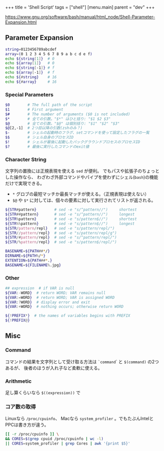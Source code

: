 +++
title = 'Shell Script'
tags = ["shell"]
[menu.main]
  parent = "dev"
+++

<https://www.gnu.org/software/bash/manual/html_node/Shell-Parameter-Expansion.html>

## Parameter Expansion

```sh
string=0123456789abcdef
array=(0 1 2 3 4 5 6 7 8 9 a b c d e f)
echo ${string[1]}  # 0
echo ${array[1]}   # 0
echo ${string[-1]} # f
echo ${array[-1]}  # f
echo ${#string}    # 16
echo ${#array}     # 16
```

### Special Parameters

```sh
$0        # The full path of the script
$1        # First argument
$#        # The number of arguments ($0 is not included)
$*        # 全ての引数。"$*" はひと括り: "$1 $2 $3"
$@        # 全ての引数。"$@" は個別括り: "$1" "$2" "$3"
$@[2,-1]  # 2つ目以降の引数(zshのみ？)
$-        # シェルの起動時のフラグ、setコマンドを使って設定したフラグの一覧
$$        # シェル自身のプロセスID
$!        # シェルが最後に起動したバックグラウンドプロセスのプロセスID
$?        # 最後に実行したコマンドのexit値
```

### Character String

文字列の置換には正規表現を使える `sed` が便利。
でもパスや拡張子のちょっとした操作なら、
わざわざ外部コマンドやパイプを使わずにシェル(`bash`)の機能だけで実現できる。

-   `*` グロブの最短マッチか最長マッチが使える。（正規表現は使えない）
-   `$@` や `$*` に対しては、個々の要素に対して実行されてリストが返される。

```sh
${STR#pattern}        # sed -e "s/^pattern//")     shortest
${STR##pattern}       # sed -e "s/^pattern//")     longest
${STR%pattern}        # sed -e "s/pattern$//")     shortest
${STR%%pattern}       # sed -e "s/pattern$//")     longest
${STR/pattern/repl}   # sed -e "s/pattern/repl/")
${STR//pattern/repl}  # sed -e "s/pattern/repl/g")
${STR/#pattern/repl}  # sed -e "s/^pattern/repl/")
${STR/%pattern/repl}  # sed -e "s/pattern$/repl/")

BASENAME=${PATH##*/}
DIRNAME=${PATH%/*}
EXTENTION=${PATH##*.}
BASENAME=${FILENAME%.jpg}
```

### Other

```sh
## expression  # if VAR is null
${VAR:-WORD}  # return WORD; VAR remains null
${VAR:=WORD}  # return WORD; VAR is assigned WORD
${VAR:?WORD}  # display error and exit
${VAR:+WORD}  # nothing occurs; otherwise return WORD
```

```sh
${!PREFIX*}  # the names of variables begins with PREFIX
${!PREFIX@}
```

## Misc

### Command

コマンドの結果を文字列として受け取る方法は
`` `command ``\` と `$(command)` の2つあるが、
後者のほうが入れ子など柔軟に使える。

### Arithmetic

足し算くらいなら `$((expression))` で

### コア数の取得

Linuxなら `/proc/cpuinfo`、
Macなら `system_profiler` 。でもたぶんIntelとPPCは書き方が違う。

```sh
[[ -r /proc/cpuinfo ]] \
&& CORES=$(grep cpuid /proc/cpuinfo | wc -l)
|| CORES=system_profiler | grep Cores | awk '{print $5}'
```

